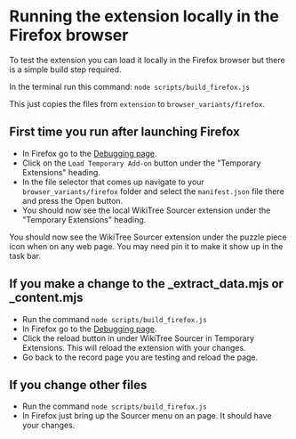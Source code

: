 # Running the extension locally in the Firefox browser

To test the extension you can load it locally in the Firefox browser but there is a simple build step required.

In the terminal run this command:
`node scripts/build_firefox.js`

This just copies the files from `extension` to `browser_variants/firefox`.

## First time you run after launching Firefox

* In Firefox go to the [Debugging page](about:debugging#/runtime/this-firefox).
* Click on the `Load Temporary Add-on` button under the "Temporary Extensions" heading.
* In the file selector that comes up navigate to your `browser_variants/firefox` folder and select the `manifest.json` file there and press the Open button.
* You should now see the local WikiTree Sourcer extension under the "Temporary Extensions" heading.

You should now see the WikiTree Sourcer extension under the puzzle piece icon when on any web page. You may need pin it to make it show up in the task bar.

## If you make a change to the <site>_extract_data.mjs or <site>_content.mjs

* Run the command `node scripts/build_firefox.js`
* In Firefox go to the [Debugging page](about:debugging#/runtime/this-firefox).
* Click the reload button in under WikiTree Sourcer in Temporary Extensions. This will reload the extension with your changes.
* Go back to the record page you are testing and reload the page.

## If you change other files

* Run the command `node scripts/build_firefox.js`
* In Firefox just bring up the Sourcer menu on an page. It should have your changes.
